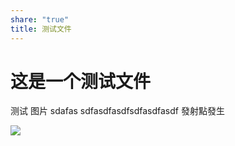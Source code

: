 ```yaml
---
share: "true"
title: 测试文件
---
```


# 这是一个测试文件

测试
图片
sdafas sdfasdfasdfsdfasdfasdf
發射點發生

![](/images/IMG-20231117123257136.jpg)